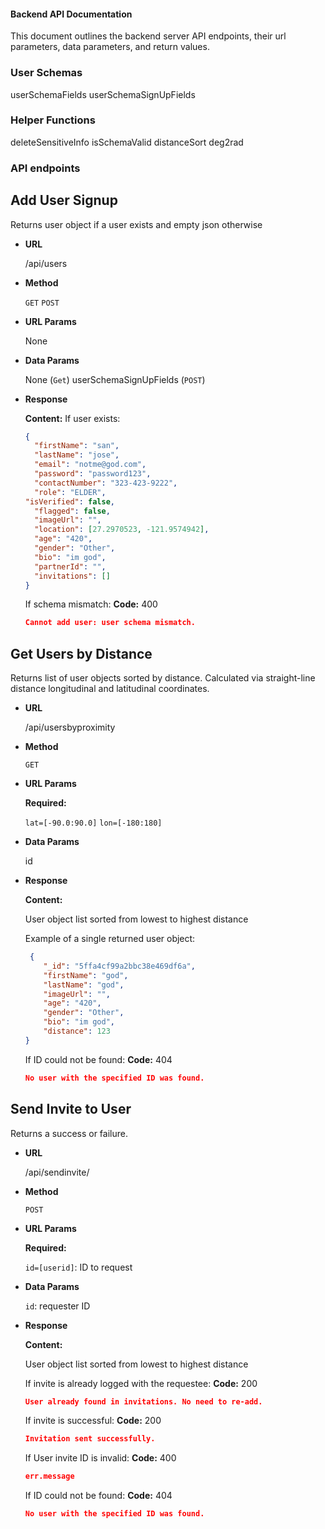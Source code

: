 #### Backend API Documentation

This document outlines the backend server API endpoints, their url parameters, data parameters, and return values.
### User Schemas
userSchemaFields
userSchemaSignUpFields
### Helper Functions
deleteSensitiveInfo
isSchemaValid
distanceSort
deg2rad
### API endpoints

**Add User Signup** 
----
Returns user object if a user exists and empty json otherwise

* **URL**

  /api/users
  
* **Method**

  `GET`
  `POST`

* **URL Params**

  None

* **Data Params**
  
  None (`Get`)
  userSchemaSignUpFields (`POST`)

* **Response**

    **Content:**
    If user exists:
    ```json
    {
      "firstName": "san",
      "lastName": "jose",
      "email": "notme@god.com",
      "password": "password123",
      "contactNumber": "323-423-9222",
      "role": "ELDER",
    "isVerified": false,
      "flagged": false,
      "imageUrl": "",
      "location": [27.2970523, -121.9574942],
      "age": "420",
      "gender": "Other",
      "bio": "im god",
      "partnerId": "",
      "invitations": []
    }
    ```
    
    If schema mismatch:
    **Code:** 400 <br />
    ```json
    Cannot add user: user schema mismatch.
    ```


**Get Users by Distance**
----
Returns list of user objects sorted by distance. Calculated via straight-line distance longitudinal and latitudinal coordinates.

* **URL**

  /api/usersbyproximity

* **Method**

  `GET`

* **URL Params**

  **Required:**

  `lat=[-90.0:90.0]`
  `lon=[-180:180]`

* **Data Params**

  id

* **Response**

    **Content:**
    
    User object list sorted from lowest to highest distance
    
    Example of a single returned user object:
    ```json
     {
        "_id": "5ffa4cf99a2bbc38e469df6a",
        "firstName": "god",
        "lastName": "god",
        "imageUrl": "",
        "age": "420",
        "gender": "Other",
        "bio": "im god",
        "distance": 123
    }
    ```
    
    If ID could not be found:
    **Code:** 404 <br />
    ```json
    No user with the specified ID was found.
    ```



**Send Invite to User**
----
Returns a success or failure.

* **URL**

  /api/sendinvite/<id>

* **Method**

  `POST`

* **URL Params**

  **Required:**

  `id=[userid]`: ID to request

* **Data Params**

  `id`: requester ID

* **Response**

    **Content:**
    
    User object list sorted from lowest to highest distance
    
    If invite is already logged with the requestee:
    **Code:** 200 <br />
    ```json
    User already found in invitations. No need to re-add.
    ```
    
    If invite is successful:
    **Code:** 200 <br />
    ```json
    Invitation sent successfully.
    ```
    If User invite ID is invalid:
    **Code:** 400 <br />
    ```json
    err.message
    ```

    If ID could not be found:
    **Code:** 404 <br />
    ```json
    No user with the specified ID was found.
    ```

